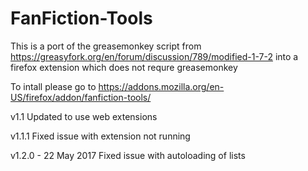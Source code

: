 # FanFiction-Tools
This is a port of the greasemonkey script from https://greasyfork.org/en/forum/discussion/789/modified-1-7-2 into a firefox extension which does not requre greasemonkey

To intall please go to https://addons.mozilla.org/en-US/firefox/addon/fanfiction-tools/

v1.1
Updated to use web extensions


v1.1.1
Fixed issue with extension not running

v1.2.0 - 22 May 2017
Fixed issue with autoloading of lists